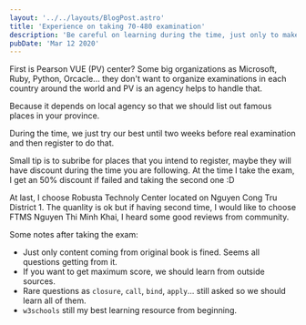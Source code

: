 ```yaml
---
layout: '../../layouts/BlogPost.astro'
title: 'Experience on taking 70-480 examination'
description: 'Be careful on learning during the time, just only to make sure that we are ready and register the exam before two weeks'
pubDate: 'Mar 12 2020'
---
```


First is Pearson VUE (PV) center? Some big organizations as Microsoft, Ruby, Python, Orcacle... they don't want to organize examinations in each country around the world and PV is an agency helps to handle that.

Because it depends on local agency so that we should list out famous places in your province.

During the time, we just try our best until two weeks before real examination and then register to do that.

Small tip is to subribe for places that you intend to register, maybe they will have discount during the time you are following. At the time I take the exam, I get an 50% discount if failed and taking the second one :D

At last, I choose Robusta Technoly Center located on Nguyen Cong Tru District 1. The quanlity is ok but if having second time, I would like to choose FTMS Nguyen Thi Minh Khai, I heard some good reviews from community.

Some notes after taking the exam:

- Just only content coming from original book is fined. Seems all questions getting from it.
- If you want to get maximum score, we should learn from outside sources.
- Rare questions as `closure`, `call`, `bind`, `apply`... still asked so we should learn all of them.
- `w3schools` still my best learning resource from beginning.
